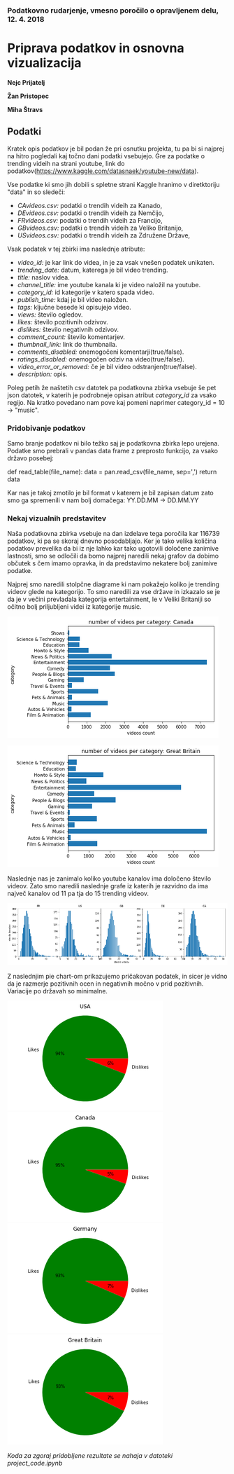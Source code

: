 ### Podatkovno rudarjenje, vmesno poročilo o opravljenem delu, 12. 4. 2018

# Priprava podatkov in osnovna vizualizacija

**Nejc Prijatelj**

**Žan Pristopec**

**Miha Štravs**

## Podatki

Kratek opis podatkov je bil podan že pri osnutku projekta, tu pa bi si najprej na hitro pogledali kaj točno dani podatki vsebujejo. Gre za podatke o trending videih na strani youtube, link do podatkov(https://www.kaggle.com/datasnaek/youtube-new/data).

Vse podatke ki smo jih dobili s spletne strani Kaggle hranimo v diretktoriju "data" in so sledeči:

* *CAvideos.csv:* podatki o trendih videih za Kanado,
* *DEvideos.csv:* podatki o trendih videih za Nemčijo,
* *FRvideos.csv:* podatki o trendih videih za Francijo,
* *GBvideos.csv:* podatki o trendih videih za Veliko Britanijo,
* *USvideos.csv:* podatki o trendih videih za Združene Države,

Vsak podatek v tej zbirki ima naslednje atribute:

* *video_id:* je kar link do videa, in je za vsak vnešen podatek unikaten.
* *trending_date:* datum, katerega je bil video trending.
* *title:* naslov videa.
* *channel_title:* ime youtube kanala ki je video naložil na youtube.
* *category_id:* id kategorije v katero spada video.
* *publish_time:* kdaj je bil video naložen.
* *tags:* ključne besede ki opisujejo video.
* *views:* število ogledov.
* *likes:* število pozitivnih odzivov.
* *dislikes:* število negativnih odzivov.
* *comment_count:* število komentarjev.
* *thumbnail_link:* link do thumbnaila.
* *comments_disabled:* onemogočeni komentarji(true/false).
* *ratings_disabled:* onemogočen odziv na video(true/false).
* *video_error_or_removed:* če je bil video odstranjen(true/false).
* *description:* opis.

Poleg petih že naštetih csv datotek pa podatkovna zbirka vsebuje še pet json datotek, v katerih je podrobneje opisan atribut *category_id* za vsako regijo. Na kratko povedano nam pove kaj pomeni naprimer category_id = 10 &rarr; "music".

### Pridobivanje podatkov
Samo branje podatkov ni bilo težko saj je podatkovna zbirka lepo urejena. Podatke smo prebrali v pandas data frame z preprosto funkcijo, za vsako državo posebej:

def read_table(file_name):
    data = pan.read_csv(file_name, sep=',')
    return data
    
Kar nas je takoj zmotilo je bil format v katerem je bil zapisan datum zato smo ga spremenili v nam bolj domačega:
YY.DD.MM &rarr; DD.MM.YY


### Nekaj vizualnih predstavitev
Naša podatkovna zbirka vsebuje na dan izdelave tega poročila kar 116739 podatkov, ki pa se skoraj dnevno posodabljajo.
Ker je tako velika količina podatkov prevelika da bi iz nje lahko kar tako ugotovili določene zanimive lastnosti, smo se odločili da bomo najprej naredili nekaj grafov da dobimo občutek s čem imamo opravka, in da predstavimo nekatere bolj zanimive podatke.

Najprej smo naredili stolpčne diagrame ki nam pokažejo koliko je trending videov glede na kategorijo. To smo naredili za vse države in izkazalo se je da je v večini prevladala kategorija entertainment, le v Veliki Britaniji so očitno bolj priljubljeni videi iz kategorije music.

![Alt text](images/CA_cat.png?raw=true "CA_cat")

![Alt text](images/GR_cat.png?raw=true "GR_cat")

Naslednje nas je zanimalo koliko youtube kanalov ima določeno število videov. Zato smo naredili naslednje grafe iz katerih je razvidno da ima največ kanalov od 11 pa tja do 15 trending videov.

![Alt text](images/per_channel.png?raw=true "per_channel")

Z naslednjim pie chart-om prikazujemo pričakovan podatek, in sicer je vidno da je razmerje pozitivnih ocen in negativnih močno v prid pozitivnih. Variacije po državah so minimalne.

![Alt text](images/pie.png?raw=true "pie") ![Alt text](images/CA_pie.png?raw=true "CA") ![Alt text](images/DE_pie.png?raw=true "DE") ![Alt text](images/GB_pie.png?raw=true "GB_pie")


*Koda za zgoraj pridobljene rezultate se nahaja v datoteki project_code.ipynb*

